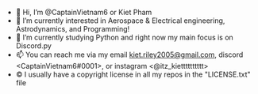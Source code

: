 - 👋 Hi, I’m @CaptainVietnam6 or Kiet Pham
- 👀 I’m currently interested in Aerospace & Electrical engineering, Astrodynamics, and Programming!
- 🌱 I’m currently studying Python and right now my main focus is on Discord.py
- 📫 You can reach me via my email <kiet.riley2005@gmail.com>, discord <CaptainVietnam6#0001>, or instagram <@itz_kietttttttttt>
- ©  I usually have a copyright license in all my repos in the "LICENSE.txt" file
